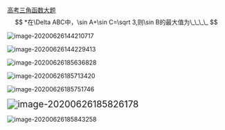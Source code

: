 [高考三角函数大题](https://wenku.baidu.com/view/16fd1560caaedd3383c4d37b.html)
$$
*在\Delta ABC中，\sin A+\sin C=\sqrt 3,则\sin B的最大值为\_\_\_\_
$$

![image-20200626144210717](C:\Users\Foisca\AppData\Roaming\Typora\typora-user-images\image-20200626144210717.png)

 

![image-20200626144229413](C:\Users\Foisca\AppData\Roaming\Typora\typora-user-images\image-20200626144229413.png)



![image-20200626185636828](C:\Users\Foisca\AppData\Roaming\Typora\typora-user-images\image-20200626185636828.png)

![image-20200626185713420](C:\Users\Foisca\AppData\Roaming\Typora\typora-user-images\image-20200626185713420.png)

![image-20200626185751746](C:\Users\Foisca\AppData\Roaming\Typora\typora-user-images\image-20200626185751746.png)

<img src="C:\Users\Foisca\AppData\Roaming\Typora\typora-user-images\image-20200626185826178.png" alt="image-20200626185826178" style="zoom: 150%;" />

![image-20200626185843258](C:\Users\Foisca\AppData\Roaming\Typora\typora-user-images\image-20200626185843258.png)